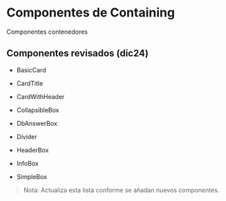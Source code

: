 # Componentes de Containing

Componentes contenedores

## Componentes revisados (dic24)

- BasicCard
- CardTitle
- CardWithHeader

- CollapsibleBox
- DbAnswerBox

- Divider

- HeaderBox
- InfoBox
- SimpleBox

> Nota: Actualiza esta lista conforme se añadan nuevos componentes.
